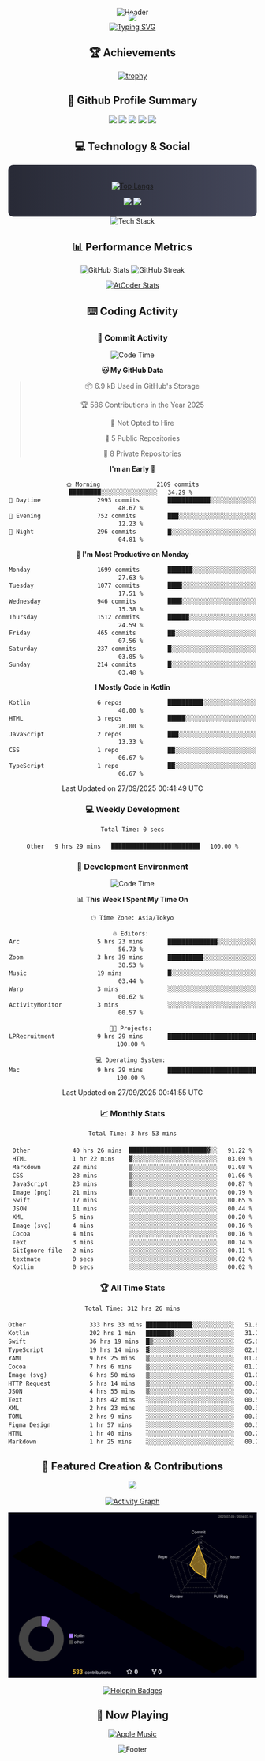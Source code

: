 <div align="center">
  
![Header](https://capsule-render.vercel.app/api?type=waving&color=gradient&customColorList=12&height=300&section=header&text=Welcome%20to%20Batapii's%20Universe&fontSize=50&animation=fadeIn&fontAlignY=40&desc=Android%20Developer%20|%20Kotlin%20LOVE%20)

<div style="margin-top: -20px;">
  <img src="https://readme-typing-svg.herokuapp.com/?lines=Crafting+Android+Experiences;Building+Tomorrow's+Apps+Today;Always+Learning,+Always+Growing&font=Fira%20Code&center=true&width=440&height=45&color=f75c7e&vCenter=true&size=22&pause=1000">
</div>

<a href="https://git.io/typing-svg">
  <img src="https://readme-typing-svg.demolab.com?font=Fira+Code&weight=600&size=28&duration=4000&pause=1000&center=true&vCenter=true&width=800&lines=Hey+there!+I'm+Batapii+%F0%9F%91%8B;Android+Developer+from+Japan+%F0%9F%87%AF%F0%9F%87%B5" alt="Typing SVG" />
</a>

## 🏆 Achievements

[![trophy](https://github-profile-trophy.vercel.app/?username=batapii&theme=onestar&no-frame=true&no-bg=true&column=8&rank=SECRET,SSS,SS,S,AAA,AA,A,B,C,?&margin-w=10&margin-h=10)](https://github.com/ryo-ma/github-profile-trophy)

## 🎯 Github Profile Summary

<div align="center">
  <img src="http://github-profile-summary-cards.vercel.app/api/cards/profile-details?username=batapii&theme=radical" />
  <img src="http://github-profile-summary-cards.vercel.app/api/cards/repos-per-language?username=batapii&theme=radical" />
  <img src="http://github-profile-summary-cards.vercel.app/api/cards/most-commit-language?username=batapii&theme=radical" />
  <img src="http://github-profile-summary-cards.vercel.app/api/cards/stats?username=batapii&theme=radical" />
  <img src="http://github-profile-summary-cards.vercel.app/api/cards/productive-time?username=batapii&theme=radical" />
</div>

## 💻 Technology & Social

<div align="center" style="background: linear-gradient(to right, #282A36, #44475A); padding: 20px; border-radius: 10px;">

[![Top Langs](https://github-readme-stats.vercel.app/api/top-langs/?username=batapii
)](https://github.com/anuraghazra/github-readme-stats)

<div style="margin-top: 15px">
<a href="https://github.com/batapii"><img src="https://img.shields.io/github/followers/batapii?style=for-the-badge&logo=github&label=Follow&color=ff6e96&labelColor=282A36"/></a>
<a href="https://twitter.com/batapii3939"><img src="https://img.shields.io/twitter/follow/batapii?style=for-the-badge&logo=twitter&color=1DA1F2&labelColor=282A36&label= Twitter"/></a>
</div>

</div>

<div align="center">
<img src="https://github-readme-tech-stack.vercel.app/api/cards?title=Tech+Stack&align=center&titleAlign=center&fontSize=20&lineHeight=10&lineCount=4&theme=github_dark&width=800&bg=%230D1117&badge=%23161B22&border=%2321262D&titleColor=%2358A6FF&line1=kotlin%2Ckotlin%2C0095D5%3Bandroid%2Candroid%2C00ff00%3Bjetpackcompose%2Cjetpack%2C4285F4%3B&line2=swift%2Cswift%2CFA7343%3Bfirebase%2Cfirebase%2CFFCA28%3Bgithub%2Cgithub%2C181717%3B&line3=typescript%2Ctypescript%2C3178C6%3Bgraphql%2Cgraphql%2CE10098%3Bsupabase%2Csupabase%2C3FCF8E%3B&line4=gradle%2Cgradle%2C02303A%3Bgitkraken%2Cgitkraken%2C179287%3Bpostman%2Cpostman%2CFF6C37%3B" alt="Tech Stack" />
</div>



## 📊 Performance Metrics

<div align="center">

![GitHub Stats](https://github-readme-stats.vercel.app/api?username=batapii&show_icons=true&theme=radical&hide_border=true&bg_color=0D1117)
![GitHub Streak](https://github-readme-streak-stats.herokuapp.com/?user=batapii&theme=radical&hide_border=true&background=0D1117)

[![AtCoder Stats](https://atcoder-readme-stats.vercel.app/stats/batapii3939?theme=dark&show_history=5&width=495)](https://github.com/iwbc-mzk/atcoder-readme-stats)

</div>

## ⌨️ Coding Activity

### 🌟 Commit Activity
<!--START_SECTION:commit-stats-->
![Code Time](http://img.shields.io/badge/Code%20Time-645%20hrs%2059%20mins-blue)

**🐱 My GitHub Data** 

> 📦 6.9 kB Used in GitHub's Storage 
 > 
> 🏆 586 Contributions in the Year 2025
 > 
> 🚫 Not Opted to Hire
 > 
> 📜 5 Public Repositories 
 > 
> 🔑 8 Private Repositories 
 > 
**I'm an Early 🐤** 

```text
🌞 Morning                2109 commits        █████████░░░░░░░░░░░░░░░░   34.29 % 
🌆 Daytime                2993 commits        ████████████░░░░░░░░░░░░░   48.67 % 
🌃 Evening                752 commits         ███░░░░░░░░░░░░░░░░░░░░░░   12.23 % 
🌙 Night                  296 commits         █░░░░░░░░░░░░░░░░░░░░░░░░   04.81 % 
```
📅 **I'm Most Productive on Monday** 

```text
Monday                   1699 commits        ███████░░░░░░░░░░░░░░░░░░   27.63 % 
Tuesday                  1077 commits        ████░░░░░░░░░░░░░░░░░░░░░   17.51 % 
Wednesday                946 commits         ████░░░░░░░░░░░░░░░░░░░░░   15.38 % 
Thursday                 1512 commits        ██████░░░░░░░░░░░░░░░░░░░   24.59 % 
Friday                   465 commits         ██░░░░░░░░░░░░░░░░░░░░░░░   07.56 % 
Saturday                 237 commits         █░░░░░░░░░░░░░░░░░░░░░░░░   03.85 % 
Sunday                   214 commits         █░░░░░░░░░░░░░░░░░░░░░░░░   03.48 % 
```


**I Mostly Code in Kotlin** 

```text
Kotlin                   6 repos             ██████████░░░░░░░░░░░░░░░   40.00 % 
HTML                     3 repos             █████░░░░░░░░░░░░░░░░░░░░   20.00 % 
JavaScript               2 repos             ███░░░░░░░░░░░░░░░░░░░░░░   13.33 % 
CSS                      1 repo              ██░░░░░░░░░░░░░░░░░░░░░░░   06.67 % 
TypeScript               1 repo              ██░░░░░░░░░░░░░░░░░░░░░░░   06.67 % 
```




 Last Updated on 27/09/2025 00:41:49 UTC
<!--END_SECTION:commit-stats-->

### 💻 Weekly Development
<!--START_SECTION:wakatime-->

```txt
Total Time: 0 secs

Other   9 hrs 29 mins   █████████████████████████   100.00 %
```

<!--END_SECTION:wakatime-->

### 🔨 Development Environment
<!--START_SECTION:dev-stats-->
![Code Time](http://img.shields.io/badge/Code%20Time-645%20hrs%2059%20mins-blue)

📊 **This Week I Spent My Time On** 

```text
🕑︎ Time Zone: Asia/Tokyo

🔥 Editors: 
Arc                      5 hrs 23 mins       ██████████████░░░░░░░░░░░   56.73 % 
Zoom                     3 hrs 39 mins       ██████████░░░░░░░░░░░░░░░   38.53 % 
Music                    19 mins             █░░░░░░░░░░░░░░░░░░░░░░░░   03.44 % 
Warp                     3 mins              ░░░░░░░░░░░░░░░░░░░░░░░░░   00.62 % 
ActivityMonitor          3 mins              ░░░░░░░░░░░░░░░░░░░░░░░░░   00.57 % 

🐱‍💻 Projects: 
LPRecruitment            9 hrs 29 mins       █████████████████████████   100.00 % 

💻 Operating System: 
Mac                      9 hrs 29 mins       █████████████████████████   100.00 % 
```


 Last Updated on 27/09/2025 00:41:55 UTC
<!--END_SECTION:dev-stats-->

### 📈 Monthly Stats
<!--START_SECTION:wakamonth-->

```txt
Total Time: 3 hrs 53 mins

Other            40 hrs 26 mins  ██████████████████████▓░░   91.22 %
HTML             1 hr 22 mins    ▓░░░░░░░░░░░░░░░░░░░░░░░░   03.09 %
Markdown         28 mins         ▒░░░░░░░░░░░░░░░░░░░░░░░░   01.08 %
CSS              28 mins         ▒░░░░░░░░░░░░░░░░░░░░░░░░   01.06 %
JavaScript       23 mins         ▒░░░░░░░░░░░░░░░░░░░░░░░░   00.87 %
Image (png)      21 mins         ▒░░░░░░░░░░░░░░░░░░░░░░░░   00.79 %
Swift            17 mins         ░░░░░░░░░░░░░░░░░░░░░░░░░   00.65 %
JSON             11 mins         ░░░░░░░░░░░░░░░░░░░░░░░░░   00.44 %
XML              5 mins          ░░░░░░░░░░░░░░░░░░░░░░░░░   00.20 %
Image (svg)      4 mins          ░░░░░░░░░░░░░░░░░░░░░░░░░   00.16 %
Cocoa            4 mins          ░░░░░░░░░░░░░░░░░░░░░░░░░   00.16 %
Text             3 mins          ░░░░░░░░░░░░░░░░░░░░░░░░░   00.14 %
GitIgnore file   2 mins          ░░░░░░░░░░░░░░░░░░░░░░░░░   00.11 %
textmate         0 secs          ░░░░░░░░░░░░░░░░░░░░░░░░░   00.02 %
Kotlin           0 secs          ░░░░░░░░░░░░░░░░░░░░░░░░░   00.02 %
```

<!--END_SECTION:wakamonth-->

### 🏆 All Time Stats
<!--START_SECTION:wakaalltime-->

```txt
Total Time: 312 hrs 26 mins

Other                  333 hrs 33 mins █████████████░░░░░░░░░░░░   51.63 %
Kotlin                 202 hrs 1 min   ███████▓░░░░░░░░░░░░░░░░░   31.27 %
Swift                  36 hrs 19 mins  █▒░░░░░░░░░░░░░░░░░░░░░░░   05.62 %
TypeScript             19 hrs 14 mins  ▓░░░░░░░░░░░░░░░░░░░░░░░░   02.98 %
YAML                   9 hrs 25 mins   ▒░░░░░░░░░░░░░░░░░░░░░░░░   01.46 %
Cocoa                  7 hrs 6 mins    ▒░░░░░░░░░░░░░░░░░░░░░░░░   01.10 %
Image (svg)            6 hrs 50 mins   ▒░░░░░░░░░░░░░░░░░░░░░░░░   01.06 %
HTTP Request           5 hrs 14 mins   ▒░░░░░░░░░░░░░░░░░░░░░░░░   00.81 %
JSON                   4 hrs 55 mins   ▒░░░░░░░░░░░░░░░░░░░░░░░░   00.76 %
Text                   3 hrs 42 mins   ░░░░░░░░░░░░░░░░░░░░░░░░░   00.57 %
XML                    2 hrs 23 mins   ░░░░░░░░░░░░░░░░░░░░░░░░░   00.37 %
TOML                   2 hrs 9 mins    ░░░░░░░░░░░░░░░░░░░░░░░░░   00.33 %
Figma Design           1 hr 57 mins    ░░░░░░░░░░░░░░░░░░░░░░░░░   00.30 %
HTML                   1 hr 40 mins    ░░░░░░░░░░░░░░░░░░░░░░░░░   00.26 %
Markdown               1 hr 25 mins    ░░░░░░░░░░░░░░░░░░░░░░░░░   00.22 %
```

<!--END_SECTION:wakaalltime-->


## 🌟 Featured Creation & Contributions

<div align="center">
  <a href="https://github.com/batapii/ToDoSNS">
    <img src="https://github-readme-stats.vercel.app/api/pin/?username=batapii&repo=ToDoSNS&theme=radical&hide_border=true&bg_color=0D1117" />
  </a>

[![Activity Graph](https://github-readme-activity-graph.vercel.app/graph?username=batapii&custom_title=Contribution%20Graph&hide_border=true&theme=radical&bg_color=0D1117)](https://github.com/ashutosh00710/github-readme-activity-graph)

![3D Contrib](./profile-3d-contrib/profile-night-rainbow.svg)

[![Holopin Badges](https://holopin.me/batapii)](https://holopin.io/@batapii)

</div>

## 🎵 Now Playing

<div align="center">
  
[![Apple Music](https://music-profile.rayriffy.com/theme/dark.svg?uid=001005.6598667d2ffd4a10a4f429edd0ba24c4.1156)](https://github.com/rayriffy/apple-music-github-profile)

</div>

![Footer](https://capsule-render.vercel.app/api?type=waving&color=gradient&customColorList=12&height=100&section=footer)

</div>
